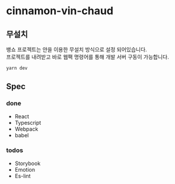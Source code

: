 # cinnamon-vin-chaud

## 무설치

뱅쇼 프로젝트는 얀을 이용한 무설치 방식으로 설정 되어있습니다.  
프로젝트를 내려받고 바로 웹팩 명령어를 통해 개발 서버 구동이 가능합니다.

```bash
yarn dev
```

## Spec

### done 

- React
- Typescript
- Webpack
- babel

### todos

- Storybook
- Emotion
- Es-lint
